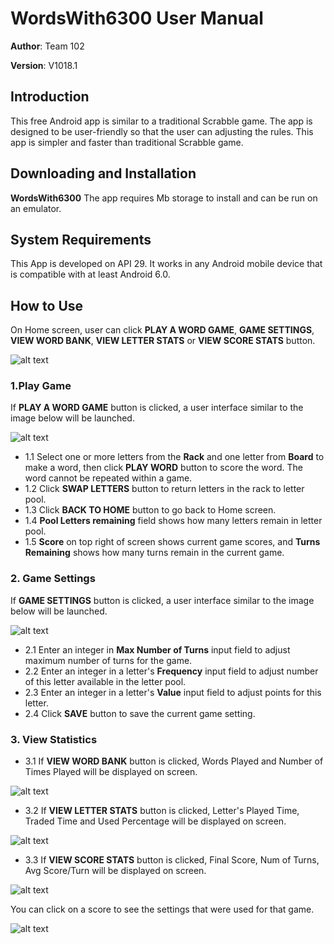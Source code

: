 # WordsWith6300 User Manual

**Author**: Team 102

**Version**: V1018.1

## Introduction

This free Android app is similar to a traditional Scrabble game. The app is designed to be user-friendly so that the user can adjusting the rules. This app is simpler and faster than traditional Scrabble game.

## Downloading and Installation

**WordsWith6300** The app requires Mb storage to install and can be run on an emulator. 

## System Requirements

This App is developed on API 29. It works in any Android mobile device that is compatible with at least Android 6.0.

## How to Use

On Home screen, user can click **PLAY A WORD GAME**, **GAME SETTINGS**, **VIEW WORD BANK**, **VIEW LETTER STATS** or **VIEW SCORE STATS** button.  

![alt text](../.images/homeScreen.png "Home Screen")     

### 1.Play Game
If **PLAY A WORD GAME** button is clicked, a user interface similar to the image below will be launched.

![alt text](/.images/playGame.png "Play Game") 

- 1.1 Select one or more letters from the **Rack** and one letter from **Board** to make a word, then click **PLAY WORD** button to score the word. The word cannot be repeated within a game. 
- 1.2 Click **SWAP LETTERS** button to return letters in the rack to letter pool.  
- 1.3 Click **BACK TO HOME** button to go back to Home screen.
- 1.4 **Pool Letters remaining** field shows how many letters remain in letter pool.
- 1.5 **Score** on top right of screen shows current game scores, and **Turns Remaining** shows how many turns remain in the current game.

### 2. Game Settings
If **GAME SETTINGS** button is clicked, a user interface similar to the image below will be launched. 

![alt text](/.images/gameSettings.png "Game Settings") 

- 2.1 Enter an integer in **Max Number of Turns** input field to adjust maximum number of turns for the game.
- 2.2 Enter an integer in a letter's **Frequency** input field to adjust number of this letter available in the letter pool.
- 2.3 Enter an integer in a letter's **Value** input field to adjust points for this letter.
- 2.4 Click **SAVE** button to save the current game setting.  
 
### 3. View Statistics 
- 3.1 If **VIEW WORD BANK** button is clicked, Words Played and Number of Times Played will be displayed on screen.   

![alt text](/.images/wordBank.png "View Word Bank") 

- 3.2 If **VIEW LETTER STATS** button is clicked, Letter's Played Time, Traded Time and Used Percentage will be displayed on screen. 

![alt text](/.images/letterStas.png "View Letter Stats") 

- 3.3 If **VIEW SCORE STATS** button is clicked, Final Score, Num of Turns, Avg Score/Turn will be displayed on screen.  

![alt text](/.images/scoreStats.png "View Score Stats")

You can click on a score to see the settings that were used for that game.

![alt text](/.images/scoreStatsSettings.png "View Score Stats Settings")
